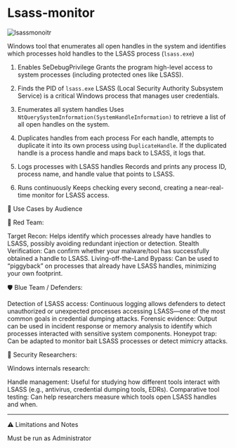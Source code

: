 # Lsass-monitor

![lsassmonoitr](https://github.com/user-attachments/assets/bf6be11e-f101-4598-ba13-6ae0eef38473)


Windows tool that enumerates all open handles in the system and identifies which processes hold handles to the LSASS process (`lsass.exe`)

1. Enables SeDebugPrivilege
 Grants the program high-level access to system processes (including protected ones like LSASS).

2. Finds the PID of `lsass.exe`
LSASS (Local Security Authority Subsystem Service) is a critical Windows process that manages user credentials.

3. Enumerates all system handles
Uses `NtQuerySystemInformation(SystemHandleInformation)` to retrieve a list of all open handles on the system.

4. Duplicates handles from each process
For each handle, attempts to duplicate it into its own process using `DuplicateHandle`.
If the duplicated handle is a process handle and maps back to LSASS, it logs that.

5. Logs processes with LSASS handles
Records and prints any process ID, process name, and handle value that points to LSASS.

6. Runs continuously
   Keeps checking every second, creating a near-real-time monitor for LSASS access.

🎯 Use Cases by Audience

🔴 Red Team:

 Target Recon: Helps identify which processes already have handles to LSASS, possibly avoiding redundant injection or detection.
 Stealth Verification: Can confirm whether your malware/tool has successfully obtained a handle to LSASS.
 Living-off-the-Land Bypass: Can be used to “piggyback” on processes that already have LSASS handles, minimizing your own footprint.

🛡️ Blue Team / Defenders:

 Detection of LSASS access:
  Continuous logging allows defenders to detect unauthorized or unexpected processes accessing LSASS—one of the most common goals in credential dumping attacks.
 Forensic evidence:
  Output can be used in incident response or memory analysis to identify which processes interacted with sensitive system components.
 Honeypot trap:
  Can be adapted to monitor bait LSASS processes or detect mimicry attacks.

🔬 Security Researchers:

 Windows internals research:
  
 Handle management:
  Useful for studying how different tools interact with LSASS (e.g., antivirus, credential dumping tools, EDRs).
 Comparative tool testing:
  Can help researchers measure which tools open LSASS handles and when.

---

⚠️ Limitations and Notes

 Must be run as Administrator

